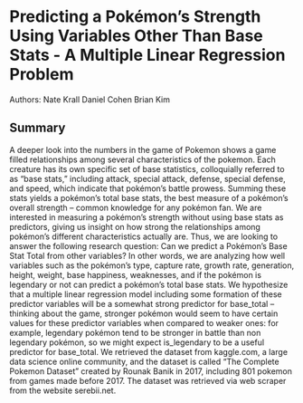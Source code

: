# Predicting a Pokémon’s Strength Using Variables Other Than Base Stats - A Multiple Linear Regression Problem 
Authors:
Nate Krall
Daniel Cohen
Brian Kim

## Summary
A deeper look into the numbers in the game of Pokemon shows a game filled relationships
among several characteristics of the pokemon. Each creature has its own specific set of base
statistics, colloquially referred to as “base stats,” including attack, special attack, defense, special defense, and speed, which indicate that pokémon’s battle prowess. Summing these stats
yields a pokémon’s total base stats, the best measure of a pokémon’s overall strength – common knowledge for any pokémon fan. We are interested in measuring a pokémon’s strength
without using base stats as predictors, giving us insight on how strong the relationships among
pokémon’s different characteristics actually are. Thus, we are looking to answer the following
research question: Can we predict a Pokémon’s Base Stat Total from other variables? In other words, we are analyzing how well variables such as the pokémon’s type,
capture rate, growth rate, generation, height, weight, base happiness, weaknesses, and if the
pokémon is legendary or not can predict a pokémon’s total base stats. We hypothesize that
a multiple linear regression model including some formation of these predictor variables will
be a somewhat strong predictor for base_total – thinking about the game, stronger pokémon
would seem to have certain values for these predictor variables when compared to weaker ones:
for example, legendary pokémon tend to be stronger in battle than non legendary pokémon,
so we might expect is_legendary to be a useful predictor for base_total. We retrieved the
dataset from kaggle.com, a large data science online community, and the dataset is called “The
Complete Pokemon Dataset” created by Rounak Banik in 2017, including 801 pokemon from games made before 2017. The dataset was retrieved
via web scraper from the website serebii.net.

